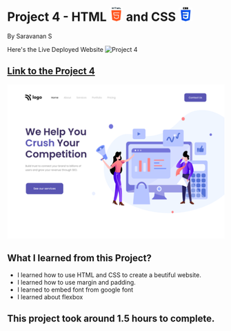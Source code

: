 # Project 4 - HTML ![html-5](./assets/html-5.png) and CSS ![css-3](./assets/css-3.png)

By Saravanan S

Here's the Live Deployed Website ![Project 4](https://img.shields.io/badge/Project-4-green)

## [Link to the Project 4](https://ineuron-project-04.netlify.app/) 

![Completed Website](./4.png)

## What I learned from this Project?
- I learned how to use HTML and CSS to create a beutiful website.
- I learned how to use margin and padding.
- I learned to embed font from google font
- I learned about flexbox

## This project took around 1.5 hours to complete.